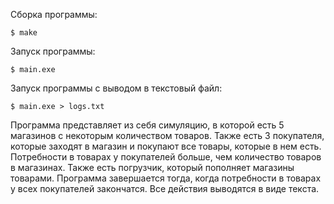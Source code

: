 Сборка программы:
```
$ make
``` 

Запуск программы:
```
$ main.exe
```

Запуск программы с выводом в текстовый файл:
```
$ main.exe > logs.txt
``` 

Программа представляет из себя симуляцию, в которой есть 5 магазинов с некоторым количеством товаров. Также есть 3 покупателя, которые заходят в магазин и покупают все товары, которые в нем есть. Потребности в товарах у покупателей больше, чем количество товаров в магазинах. Также есть погрузчик, который пополняет магазины товарами. Программа завершается тогда, когда потребности в товарах у всех покупателей закончатся. Все действия выводятся в виде текста.
